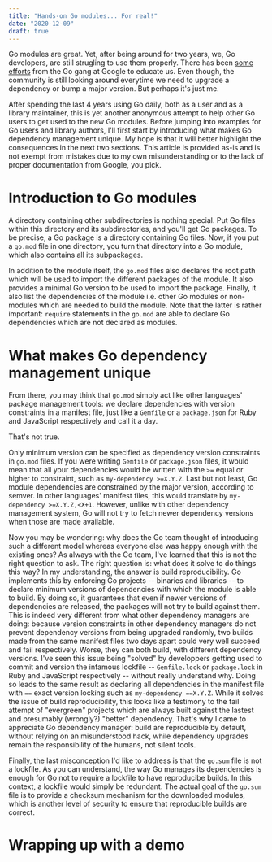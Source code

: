 ```yaml
---
title: "Hands-on Go modules... For real!"
date: "2020-12-09"
draft: true
---
```


Go modules are great. Yet, after being around for two years, we, Go developers,
are still strugling to use them properly. There has been
[some](https://research.swtch.com/vgo-mvs)
[efforts](https://blog.golang.org/using-go-modules) from the Go gang at Google
to educate us. Even though, the community is still looking around everytime we
need to upgrade a dependency or bump a major version. But perhaps it's just me.

After spending the last 4 years using Go daily, both as a user and as a library
maintainer, this is yet another anonymous attempt to help other Go users to get
used to the new Go modules. Before jumping into examples for Go users and
library authors, I'll first start by introducing what makes Go dependency
management unique. My hope is that it will better highlight the consequences in
the next two sections. This article is provided as-is and is not exempt from
mistakes due to my own misunderstanding or to the lack of proper documentation
from Google, you pick.

# Introduction to Go modules

A directory containing other subdirectories is nothing special. Put Go files
within this directory and its subdirectories, and you'll get Go packages. To be
precise, a Go package is a directory containing Go files. Now, if you put a
`go.mod` file in one directory, you turn that directory into a Go module, which
also contains all its subpackages.

In addition to the module itself, the `go.mod` files also declares the root path
which will be used to import the different packages of the module. It also
provides a minimal Go version to be used to import the package. Finally, it also
list the dependencies of the module i.e. other Go modules or non-modules which
are needed to build the module. Note that the latter is rather important:
`require` statements in the `go.mod` are able to declare Go dependencies which
are not declared as modules.

# What makes Go dependency management unique

From there, you may think that `go.mod` simply act like other languages' package
management tools: we declare dependencies with version constraints in a manifest
file, just like a `Gemfile` or a `package.json` for Ruby and JavaScript
respectively and call it a day.

That's not true.

Only minimum version can be specified as dependency version constraints in
`go.mod` files. If you were writing `Gemfile` or `package.json` files, it would
mean that all your dependencies would be written with the `>=` equal or higher
to constraint, such as `my-dependency >=X.Y.Z`. Last but not least, Go module
dependencies are constrained by the major version, according to semver. In other
languages' manifest files, this would translate by `my-dependency >=X.Y.Z,<X+1`.
However, unlike with other dependency management system, Go will not try to
fetch newer dependency versions when those are made available.

Now you may be wondering: why does the Go team thought of introducing such a
different model whereas everyone else was happy enough with the existing ones?
As always with the Go team, I've learned that this is not the right question to
ask. The right question is: what does it solve to do things this way? In my
understanding, the answer is build reproducibility. Go implements this by
enforcing Go projects -- binaries and libraries -- to declare minimum versions
of dependencies with which the module is able to build. By doing so, it
guarantees that even if newer versions of dependencies are released, the
packages will not try to build against them. This is indeed very different from
what other dependency managers are doing: because version constraints in other
dependency managers do not prevent dependency versions from being upgraded
randomly, two builds made from the same manifest files two days apart could very
well succeed and fail respectively. Worse, they can both build, with different
dependency versions. I've seen this issue being "solved" by developpers getting
used to commit and version the infamous lockfile -- `Gemfile.lock` or
`package.lock` in Ruby and JavaScript respectively -- without really understand
why. Doing so leads to the same result as declaring all dependencies in the
manifest file with `==` exact version locking such as `my-dependency ==X.Y.Z`.
While it solves the issue of build reproducibility, this looks like a testimony
to the fail attempt of "evergreen" projects which are always built against the
lastest and presumably (wrongly?) "better" dependency. That's why I came to
appreciate Go dependency manager: build are reproducible by default, without
relying on an misunderstood hack, while dependency upgrades remain the
responsibility of the humans, not silent tools.

Finally, the last misconception I'd like to address is that the `go.sum` file is
not a lockfile. As you can understand, the way Go manages its dependencies is
enough for Go not to require a lockfile to have reproducibe builds. In this
context, a lockfile would simply be redundant. The actual goal of the `go.sum`
file is to provide a checksum mechanism for the downloaded modules, which is
another level of security to ensure that reproducible builds are correct.

# Wrapping up with a demo

